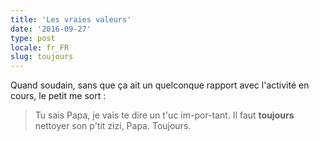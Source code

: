 ```yaml
---
title: 'Les vraies valeurs'
date: '2016-09-27'
type: post
locale: fr_FR
slug: toujours
---
```


Quand soudain, sans que ça ait un quelconque rapport avec l'activité en cours, le petit me sort :

> Tu sais Papa, je vais te dire un t'uc im-por-tant. Il faut **toujours** nettoyer son p'tit zizi, Papa. Toujours.
